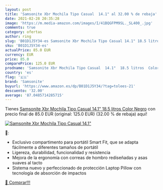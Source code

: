 ```yaml
---
layout: post
title: 'Samsonite Xbr Mochila Tipo Casual  14.1" al 32.00 % de rebaja'
date: 2021-02-28 20:35:28
image: 'https://m.media-amazon.com/images/I/41BQGFPM9SL._SL400_.jpg'
comments: true
category: ofertas
author: ring
slug: 'B01D1J5Y34-es Samsonite Xbr Mochila Tipo Casual 14.1" 18.5 litros Color...'
sku: 'B01D1J5Y34-es'
actualPrice: 85.0 EUR
currency: EUR
price: 85.0
comparePrice: 125.0 EUR
prodname: 'Samsonite Xbr Mochila Tipo Casual  14.1"  18.5 litros  Color Negro'
country: 'es'
flag: '🇪🇸'
brand: 'Samsonite'
buyurl: 'https://www.amazon.es/dp/B01D1J5Y34/?tag=tolees-21'
descuento: '32.00'
average: '87.0485714285715'
---
```


Tienes [Samsonite Xbr Mochila Tipo Casual  14.1"  18.5 litros  Color Negro](https://www.amazon.es/dp/B01D1J5Y34/?tag=tolees-21) con precio final de  85.0 EUR (original: 125.0 EUR) (32.00 %  de rebaja) aqui!

[![Samsonite Xbr Mochila Tipo Casual  14.1"](https://m.media-amazon.com/images/I/41BQGFPM9SL._SL400_.jpg)](https://www.amazon.es/dp/B01D1J5Y34/?tag=tolees-21)

🔎:

- Exclusivo compartimento para portátil Smart Fit, que se adapta fácilmente a diferentes tamaños de portátil
- Ligereza, durabilidad, funcionalidad y resistencia
- Mejora de la ergonomía con correas de hombro rediseñadas y asas suaves al tacto
- Sistema nuevo y perfeccionado de protección Laptop Pillow con tecnología de absorción de impactos

[🛒 Comprar!!!](https://www.amazon.es/dp/B01D1J5Y34/?tag=tolees-21)
